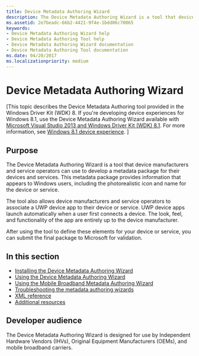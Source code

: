 ```yaml
---
title: Device Metadata Authoring Wizard
description: The Device Metadata Authoring Wizard is a tool that device manufacturers and service operators can use to develop a metadata package for their devices and services.
ms.assetid: 2e7beadc-66b2-4421-9f4e-1bdd06c70065
keywords:
- Device Metadata Authoring Wizard help
- Device Metadata Authoring Tool help
- Device Metadata Authoring Wizard documentation
- Device Metadata Authoring Tool documentation
ms.date: 04/20/2017
ms.localizationpriority: medium
---
```


# Device Metadata Authoring Wizard


\[This topic describes the Device Metadata Authoring tool provided in the Windows Driver Kit (WDK) 8. If you're developing device experiences for Windows 8.1, use the Device Metadata Authoring Wizard available with [Microsoft Visual Studio 2013 and Windows Driver Kit (WDK) 8.1](https://go.microsoft.com/fwlink/p/?LinkId=226411). For more information, see [Windows 8.1 device experience](https://go.microsoft.com/fwlink/p/?linkid=325561). \]

## <span id="purpose"></span>Purpose


The Device Metadata Authoring Wizard is a tool that device manufacturers and service operators can use to develop a metadata package for their devices and services. This metadata package provides information that appears to Windows users, including the photorealistic icon and name for the device or service.

The tool also allows device manufacturers and service operators to associate a UWP device app to their device or service. UWP device apps launch automatically when a user first connects a device. The look, feel, and functionality of the app are entirely up to the device manufacturer.

After using the tool to define these elements for your device or service, you can submit the final package to Microsoft for validation.

## <span id="in_this_section"></span>In this section


-   [Installing the Device Metadata Authoring Wizard](installing-the-device-metadata-authoring-wizard.md)
-   [Using the Device Metadata Authoring Wizard](using-the-authoring-tool.md)
-   [Using the Mobile Broadband Metadata Authoring Wizard](using-the-mobile-broadband-tool.md)
-   [Troubleshooting the metadata authoring wizards](troubleshooting.md)
-   [XML reference](xml-reference.md)
-   [Additional resources](additional-resources.md)

## <span id="developer_audience_heading"></span>Developer audience


The Device Metadata Authoring Wizard is designed for use by Independent Hardware Vendors (IHVs), Original Equipment Manufacturers (OEMs), and mobile broadband carriers.

 

 





